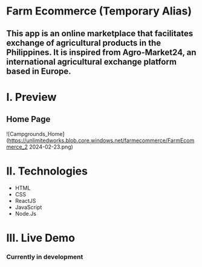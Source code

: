 # Farm Ecommerce (Temporary Alias)
## This app is an online marketplace that facilitates exchange of agricultural products in the Philippines. It is inspired from Agro-Market24, an international agricultural exchange platform based in Europe.
# I. Preview
## Home Page
![Campgrounds_Home](https://unlimitedworks.blob.core.windows.net/farmecommerce/FarmEcommerce_2 2024-02-23.png)
# II. Technologies
* HTML
* CSS
* ReactJS
* JavaScript
* Node.Js
# III. Live Demo
### Currently in development

